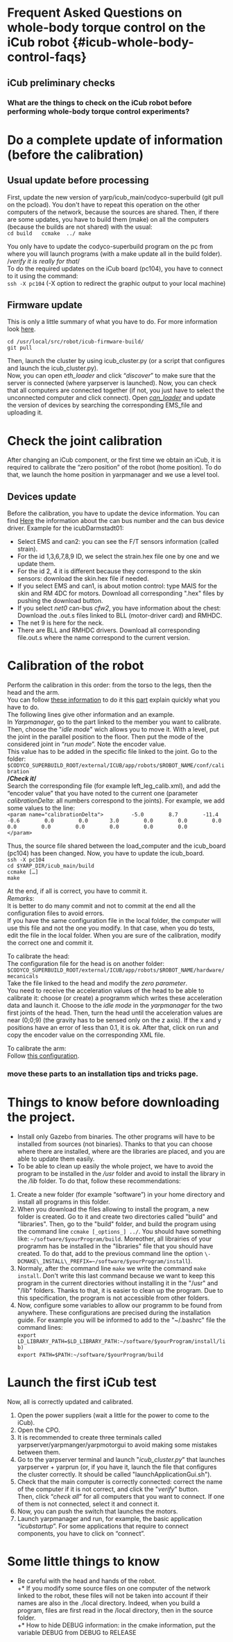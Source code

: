 Frequent Asked Questions on whole-body torque control on the iCub robot  {#icub-whole-body-control-faqs}
==================================

 ## iCub preliminary checks 
 
 ### What are the things to check on the iCub robot before performing whole-body torque control experiments? 
 
# Do a complete update of information (before the calibration)

## Usual update before processing
First, update the new version of yarp/icub_main/codyco\-superbuild (git pull on the pcload). You don't have to repeat this operation on the other computers of the network, because the sources are shared.
Then, if there are some updates, you have to build them (make) on all the computers (because the builds are not shared) with the usual:  
`cd build  
ccmake  ../ make`

You only have to update the codyco-superbuild program on the pc from where you will launch programs (with a make update all in the build folder).  /*verify it is really for that*/  
To do the required updates on the iCub board (pc104), you have to connect to it using the command:  
`ssh -X pc104` (\-X option to redirect the graphic output to your local machine)

## Firmware update
This is only a little summary of what you have to do. For more information look [here](http://wiki.icub.org/wiki/Firmware).

`cd /usr/local/src/robot/icub-firmware-build/`  
`git pull`  

Then, launch the cluster by using icub\_cluster.py  (or a script that configures and launch the icub_cluster.py).  
Now, you can open _eth_loader_ and click “_discover_” to make sure that the server is connected (where yarpserver is launched). Now, you can check that all computers are connected together (if not, you just have to select the unconnected computer and click connect).
Open [_can_loader_](http://wiki.icub.org/wiki/CanLoader) and update the version of devices by searching the corresponding EMS_file and uploading it.  

# Check the joint calibration
After changing an iCub component, or the first time we obtain an iCub, it is required to calibrate the “zero position” of the robot (home position). To do that, we launch the home position in yarpmanager and we use a level tool.

## Devices update
Before the calibration, you have to update the device information.
You can find [Here](http://wiki.icub.org/wiki/Can_addresses_and_associated_firmware#PCAN2:_Right_arm) the information about the can bus number and the can bus device driver. Example for the icubDarmstadt01:  
- Select EMS and can2: you can see the F/T sensors information (called strain).  
- For the id 1,3,6,7,8,9 ID, we select the strain.hex file one by one and we update them.  
- For the id 2, 4 it is different because they correspond to the skin sensors: download the skin.hex file if needed.  
- If you select EMS and can1, is about motion control: type MAIS for the skin and RM 4DC for motors. Download all corresponding "\.hex" files by pushing the download button.  
- If you select _net0_ can\-bus _cfw2_, you have information about the chest: Download the .out.s files linked to BLL (motor\-driver card) and RMHDC.  
- The net 9 is here for the neck.  
- There are BLL and RMHDC drivers. Download all corresponding file.out.s where the name correspond to the current version.  

# Calibration of the robot
Perform the calibration in this order: from the torso to the legs, then the head and the arm.  
You can follow [these information](http://wiki.icub.org/wiki/Manual#Three._Calibration) to do it this [part](http://wiki.icub.org/wiki/ArmFineCalibration) explain quickly what you have to do.  
The following lines give other information and an example.  
In _Yarpmanager_, go to the part linked to the member you want to calibrate. Then, choose the "_idle mode_" wich allows you to move it. With a level, put the joint in the parallel position to the floor. Then put the mode of the considered joint in “_run mode_”. Note the encoder value.  
This value has to be added in the specific file linked to the joint. Go to the folder:  
`$CODYCO_SUPERBUILD_ROOT/external/ICUB/app/robots/$ROBOT_NAME/conf/calibration`     
**/*Check it*/**   
Search the corresponding file (for example left\_leg\_calib.xml), and add the “encoder value” that you have noted to the current one (parameter _calibrationDelta_: all numbers correspond to the joints). For example, we add some values to the line:  
`<param name="calibrationDelta">         -5.0        8.7        -11.4        -0.6        0.0        0.0       3.0        0.0        0.0        0.0        0.0        0.0        0.0        0.0        0.0        0.0        </param>`  

Thus, the source file shared between the load\_computer and the icub\_board (pc104) has been changed. Now, you have to update the icub\_board.  
`ssh -X pc104`  
`cd $YARP_DIR/icub_main/build`  
`ccmake […]`  
`make`  

At the end, if all is correct, you have to commit it.  
_Remarks_:  
It is better to do many commit and not to commit at the end all the configuration files to avoid errors.  
If you have the same configuration file in the local folder, the computer will use this file and not the one you modify. In that case, when you do tests, edit the file in the local folder. When you are sure of the calibration, modify the correct one and commit it.  

To calibrate the head:  
The configuration file for the head is on another folder:  
`$CODYCO_SUPERBUILD_ROOT/external/ICUB/app/robots/$ROBOT_NAME/hardware/mecanicals`    
Take the file linked to the head and modify the _zero parameter_.  
You need to receive the acceleration values of the head to be able to calibrate it: choose (or create) a programm which writes these acceleration data and launch it. Choose to the _idle mode_ in the _yarpmanager_ for the two first joints of the head. Then, turn the head until the acceleration values are near (0;0;9) (the gravity has to be sensed only on the z axis). If the x and y positions have an error of less than 0.1, it is ok.  After that, click on run and copy the encoder value on the corresponding XML file. 

To calibrate the arm:  
Follow [this configuration](http://wiki.icub.org/wiki/ArmFineCalibration).

 ### move these parts to an installation tips and tricks page. 

# Things to know before downloading the project.
* Install only Gazebo from binaries. The other programs will have to be installed from sources (not binaries). Thanks to that you can choose where there are installed, where are the libraries are placed, and you are able to update them easily.  
* To be able to clean up easily the whole project, we have to avoid the program to be installed in the _/usr_ folder and avoid to install the library in the _/lib_ folder. To do that, follow these recommendations:  
1. Create a new folder (for example “software”) in your home directory and install all programs in this folder.  
2. When you download the files allowing to install the program, a new folder is created. Go to it and create two directories called "build" and "libraries". Then, go to the "build" folder, and build the program using the command line `ccmake [_options_] ../`. You should have something like: `~/software/$yourProgram/build`. Moreother, all librairies of your programm has be installed in the "libraries" file that you should have created. To do that, add to the previous command line the option `\-DCMAKE\_INSTALL\_PREFIX=~/software/$yourProgram/install`).  
3. Normaly, after the command line `make` we write the command `make install`. Don't write this last command because we want to keep this program in the current directories without installing it in the "/usr" and "/lib" folders. Thanks to that, it is easier to clean up the program. Due to this specification, the program is not accessible from other folders. 
4. Now, configure some variables to allow our programm to be found from anywhere. These configurations are precised during the installation guide. For example you will be informed to add to the "~/.bashrc" file the command lines:    
`export LD_LIBRARY_PATH=$LD_LIBRARY_PATH:~/software/$yourProgram/install/lib)`  
`export PATH=$PATH:~/software/$yourProgram/build`

# Launch the first iCub test
Now, all is correctly updated and calibrated.  
1. Open the power suppliers (wait a little for the power to come to the iCub).  
2. Open the CPO.  
3. It is recommended to create three terminals called yarpserver/yarpmanger/yarpmotorgui to avoid making some mistakes between them.  
4. Go to the yarpserver terminal and launch "_icub\_cluster.py_" that launches yarpserver + yarprun (or, if you have it, launch the file that configures the cluster correctly. It should be called "launchApplicationGui.sh").  
5. Check that the main computer is correctly connected: correct the name  of the computer if it is not correct, and click the "_verify_" button.  
Then, click “_check all_” for all computers that you want to connect. If one of them is not connected, select it and connect it.  
6. Now, you can push the switch that launches the motors.  
7. Launch yarpmanager and run, for example, the basic application “_icubstartup_”. For some applications that require to connect components, you have to click on “connect”.  
 
# Some little things to know 
* Be careful with the head and hands of the robot.  
+* If you modify some source files on one computer of the network linked to the robot, these files will not be taken into account if their names are also in the ./local directory. Indeed, when you build a program, files are first read in the /local directory, then in the source folder.  
+* How to hide DEBUG information: in the cmake information, put the variable DEBUG from DEBUG to RELEASE  
